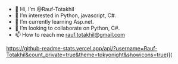 - 👋 Hi, I’m @Rauf-Totakhil
- 👀 I’m interested in Python, javascript, C#.
- 🌱 I’m currently learning Asp.net.
- 💞️ I’m looking to collaborate on Python, C#.
- 📫 How to reach me rauf.totakhil@gmail.com

<!---
Rauf-Totakhil/Rauf-Totakhil is a ✨ special ✨ repository because its `README.md` (this file) appears on your GitHub profile.
You can click the Preview link to take a look at your changes.
--->
https://github-readme-stats.vercel.app/api/?username=Rauf-Totakhil&count_private=true&theme=tokyonight&showicons=true)](
